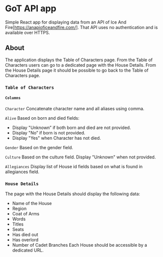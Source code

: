 # GoT API app

Simple React app for displaying data from an API of Ice And Fire[https://anapioficeandfire.com/]. That API uses no authentication and is available over HTTPS.

## About

The application displays the Table of Characters page.
From the Table of Characters users can go to a dedicated page with the House Details.
From the House Details page it should be possible to go back to the Table of Characters page.

### `Table of Characters`

#### `Columns`

`Character`
Concatenate character name and all aliases using comma.

`Alive`
Based on born and died fields:

- Display "Unknown” if both born and died are not provided.
- Display "No” if born is not provided.
- Display "Yes" when Character has not died.

`Gender`
Based on the gender field.

`Culture`
Based on the culture field.
Display "Unknown" when not provided.

`Allegiances`
Display list of House id fields based on what is found in allegiances field.

### `House Details`

The page with the House Details should display the following data:

- Name of the House
- Region
- Coat of Arms
- Words
- Titles
- Seats
- Has died out
- Has overlord
- Number of Cadet Branches
  Each House should be accessible by a dedicated URL.
